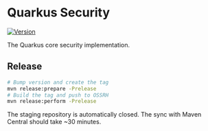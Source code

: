 Quarkus Security
================

[![Version](https://img.shields.io/maven-central/v/io.quarkus.security/quarkus-security?logo=apache&style=for-the-badge)](https://search.maven.org/artifact/io.quarkus.security/quarkus-security)

The Quarkus core security implementation.

## Release

```bash
# Bump version and create the tag
mvn release:prepare -Prelease
# Build the tag and push to OSSRH
mvn release:perform -Prelease
```

The staging repository is automatically closed. The sync with Maven Central should take ~30 minutes.
